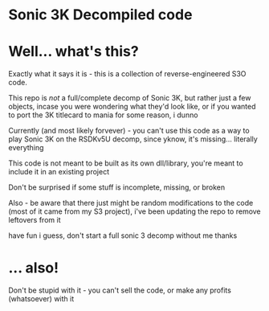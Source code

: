 # Sonic 3K Decompiled code

# Well... what's this?
Exactly what it says it is - this is a collection of reverse-engineered S3O code.

This repo is *not* a full/complete decomp of Sonic 3K, but rather just a few objects, incase you were wondering what they'd look like, or if you wanted to port the 3K titlecard to mania for some reason, i dunno

Currently (and most likely forvever) - you can't use this code as a way to play Sonic 3K on the RSDKv5U decomp, since yknow, it's missing... literally everything

This code is not meant to be built as its own dll/library, you're meant to include it in an existing project

Don't be surprised if some stuff is incomplete, missing, or broken

Also - be aware that there just might be random modifications to the code (most of it came from my S3 project), i've been updating the repo to remove leftovers from it

have fun i guess, don't start a full sonic 3 decomp without me thanks

# ... also!
Don't be stupid with it - you can't sell the code, or make any profits (whatsoever) with it
